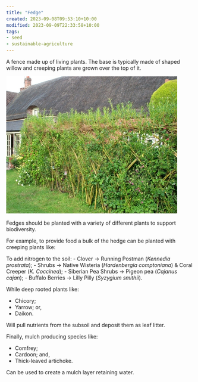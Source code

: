 ```yaml
---
title: "Fedge"
created: 2023-09-08T09:53:10+10:00
modified: 2023-09-09T22:33:58+10:00
tags:
- seed
- sustainable-agriculture
---
```


A fence made up of living plants. The base is typically made of shaped willow and creeping plants are grown over the top of it.

![A photo of a mature living willow fedge](imgs/fedge.png)

Fedges should be planted with a variety of different plants to support biodiversity.

For example, to provide food a bulk of the hedge can be planted with creeping plants like:

To add nitrogen to the soil: 
	- Clover → Running Postman (*Kennedia prostrata*);
	- Shrubs → Native Wisteria (*Hardenbergia comptoniana*) & Coral Creeper (*K. Coccinea*);
	- Siberian Pea Shrubs → Pigeon pea (*Cajanus cajan*);
	- Buffalo Berries → Lilly Pilly (*Syzygium smithii*).

While deep rooted plants like:
- Chicory;
- Yarrow; or,
- Daikon.

Will pull nutrients from the subsoil and deposit them as leaf litter.

Finally, mulch producing species like:
- Comfrey;
- Cardoon; and,
- Thick-leaved artichoke.

Can be used to create a mulch layer retaining water.

